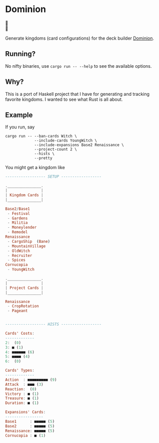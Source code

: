 # Dominion

:crown: <br />
:crab:

Generate kingdoms (card configurations) for the deck builder [Dominion][game].

## Running?

No nifty binaries, use `cargo run -- --help` to see the available options.

## Why?

This is a port of Haskell project that I have for generating and tracking favorite kingdoms. I wanted to see what Rust is all about.

## Example

If you run, say
```shell
cargo run -- --ban-cards Witch \
             --include-cards YoungWitch \
             --include-expansions Base2 Renaissance \
             --project-count 2 \
             --hists \
             --pretty
```

You might get a kingdom like
```haskell
------------------ SETUP ------------------

._______________.
|               |
| Kingdom Cards |
|_______________|

Base2/Base1
 - Festival 
 - Gardens 
 - Militia 
 - Moneylender 
 - Remodel 
Renaissance
 - CargoShip  (Bane)
 - MountainVillage 
 - OldWitch 
 - Recruiter 
 - Spices 
Cornucopia
 - YoungWitch 

._______________.
|               |
| Project Cards |
|_______________|

Renaissance
 - CropRotation
 - Pageant


------------------ HISTS ------------------

Cards' Costs:
-------------
2:  (0)
3: ■ (1)
4: ■■■■■■ (6)
5: ■■■■ (4)
6:  (0)

Cards' Types:
-------------
Action  : ■■■■■■■■■ (9)
Attack  : ■■■ (3)
Reaction:  (0)
Victory : ■ (1)
Treasure: ■ (1)
Duration: ■ (1)

Expansions' Cards:
-----------------
Base1      : ■■■■■ (5)
Base2      : ■■■■■ (5)
Renaissance: ■■■■■ (5)
Cornucopia : ■ (1)
```

 [game]: https://www.riograndegames.com/games/dominion/
